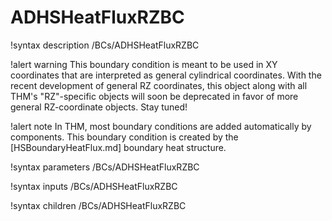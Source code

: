 # ADHSHeatFluxRZBC

!syntax description /BCs/ADHSHeatFluxRZBC

!alert warning
This boundary condition is meant to be used in XY coordinates that are interpreted as general cylindrical coordinates.
With the recent development of general RZ coordinates, this object along with all THM's "RZ"-specific
objects will soon be deprecated in favor of more general RZ-coordinate objects.
Stay tuned!

!alert note
In THM, most boundary conditions are added automatically by components. This boundary condition is created by the
[HSBoundaryHeatFlux.md] boundary heat structure.

!syntax parameters /BCs/ADHSHeatFluxRZBC

!syntax inputs /BCs/ADHSHeatFluxRZBC

!syntax children /BCs/ADHSHeatFluxRZBC
